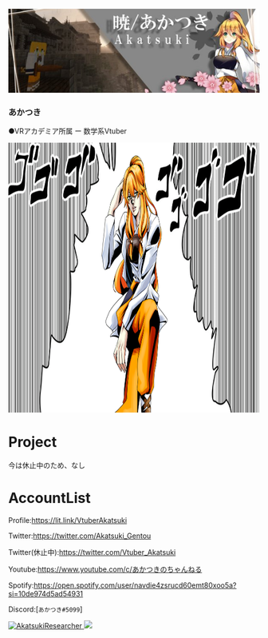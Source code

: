 <p class="profile-img" align="center">
 <img src="akatsuki_header.jpg" width=800>
</p>

### あかつき 

●VRアカデミア所属 ー 数学系Vtuber

​<img src="AkatsukiReseacher_jojo.png" alt="ジョジョ風のイラスト" width="960" height="540" border="0">


# Project

今は休止中のため、なし

# AccountList
Profile:<https://lit.link/VtuberAkatsuki>

Twitter:<https://twitter.com/Akatsuki_Gentou>

Twitter(休止中):<https://twitter.com/Vtuber_Akatsuki>

Youtube:<https://www.youtube.com/c/あかつきのちゃんねる>

Spotify:https://open.spotify.com/user/navdie4zsrucd60emt80xoo5a?si=10de974d5ad54931

Discord:[`あかつき#5099`]

<p align="left">
  <a href="https://github.com/AkatsukiResearcher/AkatsukiResearcher/">
    <img src="https://komarev.com/ghpvc/?username=AkatsukiResearcher" alt="AkatsukiResearcher" />
  </a>
   <a href="http://twitter.com/Akatsuki_Gentou">
    <img height="20" src="https://img.shields.io/twitter/follow/Akatsuki_Gentou?label=Twitter&logo=twitter&style=flat" />
  </a>
</p>



